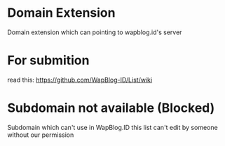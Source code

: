 # Domain Extension
Domain extension which can pointing to wapblog.id's server

# For submition
read this: https://github.com/WapBlog-ID/List/wiki

# Subdomain not available (Blocked)
Subdomain which can't use in WapBlog.ID
this list can't edit by someone without our permission
